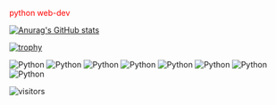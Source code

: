 
<t style="color:red;">python web-dev</t>

[![Anurag's GitHub stats](https://github-readme-stats.vercel.app/api?username=t3m14)](https://github.com/anuraghazra/github-readme-stats)

[![trophy](https://github-profile-trophy.vercel.app/?username=t3m14)](https://github.com/ryo-ma/github-profile-trophy)

![Python](https://img.shields.io/badge/-Python-000??style=for-the-badge&logo=Python)
![Python](https://img.shields.io/badge/-Django-000??style=for-the-badge&logo=django)
![Python](https://img.shields.io/badge/-Flask-000??style=for-the-badge&logo=flask)
![Python](https://img.shields.io/badge/-Celery-000??style=for-the-badge&logo=celery)
![Python](https://img.shields.io/badge/-Redis-000??style=for-the-badge&logo=redis)
![Python](https://img.shields.io/badge/-RabbitMQ-000??style=for-the-badge&logo=rabbitmq)
![Python](https://img.shields.io/badge/-Bots-000??style=for-the-badge&logo=telegram)
![Python](https://img.shields.io/badge/-Bots-000??style=for-the-badge&logo=vk)

![visitors](https://visitor-badge.glitch.me/badge?page_id=page.t3m14.visitor-badge&left_color=black&right_color=black)
